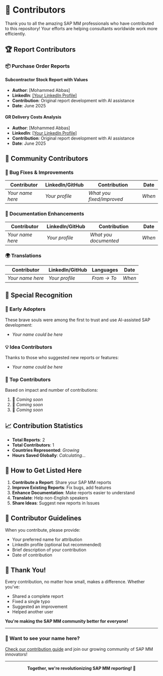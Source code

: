 # 🌟 Contributors

Thank you to all the amazing SAP MM professionals who have contributed to this repository! Your efforts are helping consultants worldwide work more efficiently.

## 🏆 Report Contributors

### 📦 Purchase Order Reports

#### Subcontractor Stock Report with Values
- **Author**: [Mohammed Abbas]
- **LinkedIn**: [[Your LinkedIn Profile]](https://www.linkedin.com/in/mohammed-abbas-6067091b4/)
- **Contribution**: Original report development with AI assistance
- **Date**: June 2025

#### GR Delivery Costs Analysis
- **Author**: [Mohammed Abbas]
- **LinkedIn**: [[Your LinkedIn Profile]](https://www.linkedin.com/in/mohammed-abbas-6067091b4/)
- **Contribution**: Original report development with AI assistance
- **Date**: June 2025


## 👥 Community Contributors

### 🐛 Bug Fixes & Improvements

| Contributor | LinkedIn/GitHub | Contribution | Date |
|-------------|----------------|--------------|------|
| *Your name here* | *Your profile* | *What you fixed/improved* | *When* |

### 📖 Documentation Enhancements

| Contributor | LinkedIn/GitHub | Contribution | Date |
|-------------|----------------|--------------|------|
| *Your name here* | *Your profile* | *What you documented* | *When* |

### 🌍 Translations

| Contributor | LinkedIn/GitHub | Languages | Date |
|-------------|----------------|-----------|------|
| *Your name here* | *Your profile* | *From → To* | *When* |

## 🌟 Special Recognition

### 🚀 Early Adopters
These brave souls were among the first to trust and use AI-assisted SAP development:

- *Your name could be here*

### 💡 Idea Contributors
Thanks to those who suggested new reports or features:

- *Your name could be here*

### 🏅 Top Contributors
Based on impact and number of contributions:

1. 🥇 *Coming soon*
2. 🥈 *Coming soon*
3. 🥉 *Coming soon*

## 📈 Contribution Statistics

- **Total Reports**: 2
- **Total Contributors**: 1
- **Countries Represented**: *Growing*
- **Hours Saved Globally**: *Calculating...*

## 🤝 How to Get Listed Here

1. **Contribute a Report**: Share your SAP MM reports
2. **Improve Existing Reports**: Fix bugs, add features
3. **Enhance Documentation**: Make reports easier to understand
4. **Translate**: Help non-English speakers
5. **Share Ideas**: Suggest new reports in Issues

## 📝 Contributor Guidelines

When you contribute, please provide:
- Your preferred name for attribution
- LinkedIn profile (optional but recommended)
- Brief description of your contribution
- Date of contribution

## 🙏 Thank You!

Every contribution, no matter how small, makes a difference. Whether you've:
- Shared a complete report
- Fixed a single typo
- Suggested an improvement
- Helped another user

**You're making the SAP MM community better for everyone!**

---

### 💭 Want to see your name here?

[Check our contribution guide]((https://github.com/xMA3x/SAP-MM-Reports-Collection/blob/main/How%20to%20Contribute.md)](https://github.com/xMA3x/SAP-MM-Reports-Collection/tree/main/Purchase-Order-Reports)) and join our growing community of SAP MM innovators!

---

<p align="center">
  <strong>Together, we're revolutionizing SAP MM reporting! 🚀</strong>
</p>
